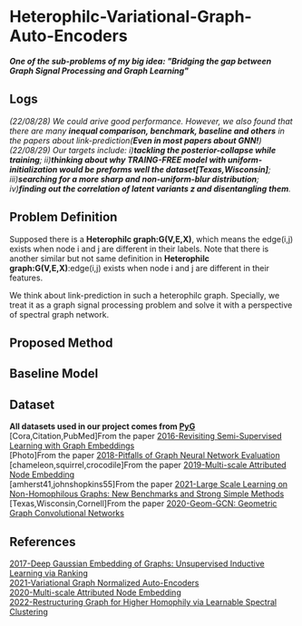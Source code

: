# Heterophilc-Variational-Graph-Auto-Encoders
***One of the sub-problems of my big idea: "Bridging the gap between Graph Signal Processing and Graph Learning"***  
## Logs  
*(22/08/28) We could arive good performance. However, we also found that there are many **inequal comparison, benchmark, baseline and others** in the papers about link-prediction(**Even in most papers about GNN!**)*  
*(22/08/29) Our targets include: i)**tackling the posterior-collapse while training**; ii)**thinking about why TRAING-FREE model with uniform-initialization would be preforms well the dataset[Texas,Wisconsin]**; iii)**searching for a more sharp and non-uniform-blur distribution**; iv)**finding out the correlation of latent variants z and disentangling them**.*  
## Problem Definition 
Supposed there is a **Heterophilc graph:G(V,E,X)**, which means the edge(i,j) exists when node i and j are different in their labels. Note that there is another similar but not same definition in **Heterophilc graph:G(V,E,X)**:edge(i,j) exists when node i and j are different in their features.  
  
We think about link-prediction in such a heterophilc graph. Specially, we treat it as a graph signal processing problem and solve it with a perspective of spectral graph network.
## Proposed Method  
## Baseline Model  
## Dataset  
**All datasets used in our project comes from [PyG](https://pytorch-geometric.readthedocs.io/en/latest/index.html)**  
[Cora,Citation,PubMed]From the paper [2016-Revisiting Semi-Supervised Learning with Graph Embeddings](https://arxiv.org/abs/1603.08861)  
[Photo]From the paper [2018-Pitfalls of Graph Neural Network Evaluation](https://arxiv.org/abs/1811.05868)  
[chameleon,squirrel,crocodile]From the paper [2019-Multi-scale Attributed Node Embedding](https://arxiv.org/abs/1909.13021)  
[amherst41,johnshopkins55]From the paper [2021-Large Scale Learning on Non-Homophilous Graphs: New Benchmarks and Strong Simple Methods](https://arxiv.org/abs/2110.14446)  
[Texas,Wisconsin,Cornell]From the paper [2020-Geom-GCN: Geometric Graph Convolutional Networks](https://arxiv.org/abs/2002.05287)  
## References  
[2017-Deep Gaussian Embedding of Graphs: Unsupervised Inductive Learning via Ranking](https://arxiv.org/abs/1707.03815)  
[2021-Variational Graph Normalized Auto-Encoders](https://arxiv.org/abs/2108.08046)  
[2020-Multi-scale Attributed Node Embedding](https://arxiv.org/abs/1909.13021)  
[2022-Restructuring Graph for Higher Homophily via Learnable Spectral Clustering](https://arxiv.org/abs/2206.02386)  
